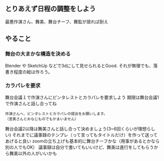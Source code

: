 ## とりあえず日程の調整をしよう
最悪作演さん、舞美、舞台チーフ、舞監が居れば耐え

## やること
### 舞台の大まかな構造を決める
Blender や SketchUp などで3dにして見せられるとGood.
それが無理でも、落書き程度の絵は作ろう。

### カラパレを要求
舞台会議１で作演さんにピンタレストとカラパレを要求しよう
期限は舞台会議1で作演さんと話し合ってね
```
作演さんへ、ピンタレストとカラパレの提出をお願いします。
（宣美さんとおなじものでもかまいません）
```

舞台会議2以降は舞美さんと話し合って決めましょう(3~6回くらいが理想らしい)
それまでに議事録のテンプレ（って言ってもタイトルだけ）を作って送ってあげると良い
zoomの立ち上げも基本的に舞台チーフかな（用事があるとかなら別の人でもOK）
議事録は自分で書いてもいいけど、舞美は進行をしてもらうから舞美以外の人がいいかも
